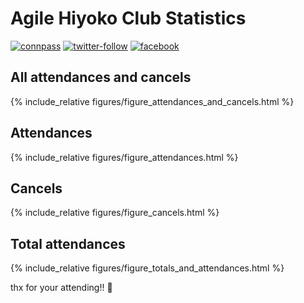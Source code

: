 # Agile Hiyoko Club Statistics
[![connpass](https://img.shields.io/badge/connpass-agile--hiyoko--club.connpass.com-red)](https://agile-hiyoko-club.connpass.com/)
[![twitter-follow](https://img.shields.io/twitter/follow/AgileHiyoko?color=1DA1F2&logo=twitter&style=popout)](https://twitter.com/intent/follow?screen_name=AgileHiyoko)
[![facebook](https://img.shields.io/badge/facebook-agile--hiyoko--club.connpass.com-%234267B2)](https://www.facebook.com/groups/1462866470644181)


## All attendances and cancels
{% include_relative figures/figure_attendances_and_cancels.html %}

## Attendances
{% include_relative figures/figure_attendances.html %}

## Cancels
{% include_relative figures/figure_cancels.html %}

## Total attendances
{% include_relative figures/figure_totals_and_attendances.html %}

thx for your attending!! :tada:
